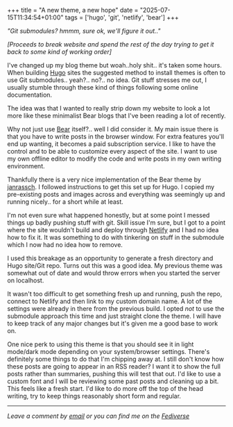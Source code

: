 +++
title = "A new theme, a new hope"
date = "2025-07-15T11:34:54+01:00"
tags = ['hugo', 'git', 'netlify', 'bear']
+++

*"Git submodules? hmmm, sure ok, we'll figure it out.."*
 
*[Proceeds to break website and spend the rest of the day trying to get it back to some kind of working order]*
 
I've changed up my blog theme but woah..holy shit.. it's taken some hours. When building [Hugo](https://gohugo.io/) sites the suggested method to install themes is often to use Git submodules.. yeah?.. no?.. no idea. Git stuff stresses me out, I usually stumble through these kind of things following some online documentation. 
 
The idea was that I wanted to really strip down my website to look a lot more like these minimalist Bear blogs that I've been reading a lot of recently.
 
 Why not just use [Bear](https://bearblog.dev/) itself?.. well I did consider it. My main issue there is that you have to write posts in the browser window. For extra features you'll end up wanting, it becomes a paid subscription service. I like to have the control and to be able to customize every aspect of the site. I want to use my own offline editor to modify the code and write posts in my own writing environment. 
 
Thankfully there is a very nice implementation of the Bear theme by [janrassch](https://github.com/janraasch/hugo-bearblog). I followed instructions to get this set up for Hugo. I copied my pre-existing posts and images across and everything was seemingly up and running nicely.. for a short while at least.

I'm not even sure what happened honestly, but at some point I messed things up badly pushing stuff with git. Skill issue I'm sure, but I got to a point where the site wouldn't build and deploy through [Netlify](https://www.netlify.com/) and I had no idea how to fix it. It was something to do with tinkering on stuff in the submodule which I now had no idea how to remove.

I used this breakage as an opportunity to generate a fresh directory and Hugo site/Git repo. Turns out this was a good idea. My previous theme was somewhat out of date and would throw errors when you started the server on localhost. 

It wasn't too difficult to get something fresh up and running, push the repo, connect to Netlify and then link to my custom domain name. A lot of the settings were already in there from the previous build. I opted *not* to use the submodule approach this time and just straight clone the theme. I will have to keep track of any major changes but it's given me a good base to work on.

One nice perk to using this theme is that you should see it in light mode/dark mode depending on your system/browser settings. There's definitely some things to do that I'm chipping away at. I still don't know how these posts are going to appear in an RSS reader? I want it to show the full posts rather than summaries, pushing this will test that out. I'd like to use a custom font and I will be reviewing some past posts and cleaning up a bit. This feels like a fresh start. I'd like to do more off the top of the head writing, try to keep things reasonably short form and regular.


---

*Leave a comment by [email](mailto:bledley@posteo.com) or you can find me on the [Fediverse](https://mastodon.social/@bledley)*
